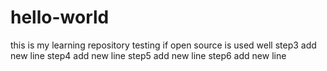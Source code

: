 # hello-world
this is my learning repository
testing if open source is used well
step3 add new line
step4 add new line
step5 add new line
step6 add new line
